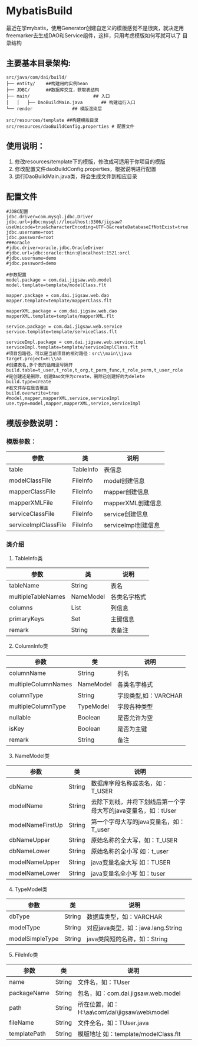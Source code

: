 # MybatisBuild
最近在学mybatis，使用Generator创建自定义的模版感觉不是很爽，就决定用freemarker去生成DAO和Service组件，这样，只用考虑模版如何写就可以了
目录结构
## 主要基本目录架构:

```
src/java/com/dai/build/
├── entity/    ##构建用的实例bean
├── JDBC/      ##数据库交互，获取表结构
├── main/                        ## 入口
│   │	├── DaoBuildMain.java       ## 构建运行入口
└── render               ## 模版渲染层

src/resources/template ##构建模版目录
src/resources/daoBuildConfig.properties # 配置文件
```
## 使用说明：
1. 修改resources/template下的模版，修改成可适用于你项目的模版
2. 修改配置文件daoBuildConfig.properties，根据说明进行配置
3. 运行DaoBuildMain.java类，将会生成文件到相应目录

## 配置文件
```
#JDBC配置
jdbc.driver=com.mysql.jdbc.Driver
jdbc.url=jdbc:mysql://localhost:3306/jigsaw?useUnicode=true&characterEncoding=UTF-8&createDatabaseIfNotExist=true
jdbc.username=root
jdbc.password=root
###oracle
#jdbc.driver=oracle.jdbc.OracleDriver
#jdbc.url=jdbc:oracle:thin:@localhost:1521:orcl
#jdbc.username=demo
#jdbc.password=demo

#参数配置
model.package = com.dai.jigsaw.web.model
model.template=template/modelClass.flt

mapper.package = com.dai.jigsaw.web.dao
mapper.template=template/mapperClass.flt

mapperXML.package = com.dai.jigsaw.web.dao
mapperXML.template=template/mapperXML.flt

service.package = com.dai.jigsaw.web.service
service.template=template/serviceClass.flt

serviceImpl.package = com.dai.jigsaw.web.service.impl
serviceImpl.template=template/serviceImplClass.flt
#项目包路径，可以是当前项目的相对路径：src\\main\\java
target.project=H:\\aa
#创建表名,多个表的话用逗号隔开
build.table=t_user,t_role,t_org,t_perm_func,t_role_perm,t_user_role
#是创建还是删除，创建Dao文件为create，删除已创建好的为delete
build.type=create
#若文件存在是否覆盖
build.overwrite=true
#model,mapper,mapperXML,service,serviceImpl
use.type=model,mapper,mapperXML,service,serviceImpl
```
## 模版参数说明：
### 模版参数：
|参数 | 类| 说明|
|---|------|---|
|table | TableInfo| 表信息 |
|modelClassFile | FileInfo | model创建信息|
|mapperClassFile | FileInfo | mapper创建信息|
|mapperXMLFile | FileInfo | mapperXML创建信息|
|serviceClassFile | FileInfo | service创建信息|
|serviceImplClassFile | FileInfo | serviceImpl创建信息|


### 类介绍
1. TableInfo类

|参数 | 类| 说明|
|---|------|---|
|tableName | String| 表名|
|multipleTableNames | NameModel| 各类名字格式|
|columns | List<ColumnInfo>| 列信息|
|primaryKeys | Set<String>| 主键信息|
|remark | String| 表备注 |

2. ColumnInfo类

|参数 | 类| 说明|
|---|------|---|
|columnName | String| 列名 |
|multipleColumnNames | NameModel| 各类名字格式|
|columnType | String| 字段类型,如：VARCHAR|
|multipleColumnType | TypeModel| 字段各种类型 |
|nullable | Boolean| 是否允许为空 |
|isKey | Boolean| 是否为主键 |
|remark | String| 备注 |

3. NameModel类

|参数 | 类| 说明|
|---|------|---|
|dbName | String| 数据库字段名称或表名，如：T_USER|
|modelName | String| 去除下划线，并将下划线后第一个字母大写的java变量名，如：tUser|
|modelNameFirstUp | String| 第一个字母大写的java变量名，如：T_user|
|dbNameUpper | String| 原始名称的全大写，如：T_USER|
|dbNameLower | String| 原始名称的全小写 如：t_user|
|modelNameUpper | String| java变量名全大写 如：TUSER|
|modelNameLower | String| java变量名全小写 如：tuser|

4. TypeModel类

|参数 | 类| 说明|
|---|------|---|
|dbType | String| 数据库类型，如：VARCHAR|
|modelType | String| 对应java类型，如：java.lang.String|
|modelSimpleType | String| java类简短的名称，如：String|

5. FileInfo类

|参数 | 类| 说明|
|---|------|---|
|name | String| 文件名，如：TUser|
|packageName | String| 包名，如：com.dai.jigsaw.web.model|
|path | String| 所在位置，如：H:\\aa\\com\\dai\\jigsaw\\web\\model|
|fileName | String| 文件全名，如：TUser.java|
|templatePath | String| 模版地址 如：template/modelClass.flt|
